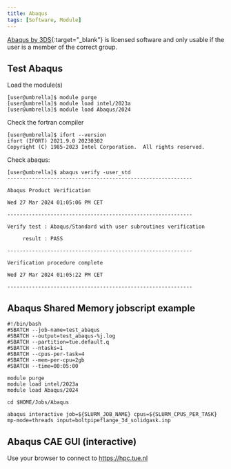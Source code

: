 ```yaml
---
title: Abaqus
tags: [Software, Module]
---
```


[Abaqus by 3DS](https://www.3ds.com/products-services/simulia/products/abaqus/){:target="_blank"}
is licensed software and only usable if the user is a member of the correct group.

## Test Abaqus

Load the module(s)

```shell 
[user@umbrella]$ module purge
[user@umbrella]$ module load intel/2023a
[user@umbrella]$ module load Abaqus/2024
```

Check the fortran compiler

```shell
[user@umbrella]$ ifort --version
ifort (IFORT) 2021.9.0 20230302
Copyright (C) 1985-2023 Intel Corporation.  All rights reserved.
```

Check abaqus:

```shell 
[user@umbrella]$ abaqus verify -user_std
------------------------------------------------------------

Abaqus Product Verification

Wed 27 Mar 2024 01:05:06 PM CET

------------------------------------------------------------

Verify test : Abaqus/Standard with user subroutines verification

     result : PASS

------------------------------------------------------------

Verification procedure complete

Wed 27 Mar 2024 01:05:22 PM CET

------------------------------------------------------------
```

## Abaqus Shared Memory jobscript example 

```shell
#!/bin/bash
#SBATCH --job-name=test_abaqus
#SBATCH --output=test_abaqus-%j.log
#SBATCH --partition=tue.default.q
#SBATCH --ntasks=1
#SBATCH --cpus-per-task=4
#SBATCH --mem-per-cpu=2gb
#SBATCH --time=00:05:00

module purge
module load intel/2023a
module load Abaqus/2024

cd $HOME/Jobs/Abaqus

abaqus interactive job=${SLURM_JOB_NAME} cpus=${SLURM_CPUS_PER_TASK} mp-mode=threads input=boltpipeflange_3d_solidgask.inp 
```

## Abaqus CAE GUI (interactive)

Use your browser to connect to https://hpc.tue.nl